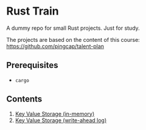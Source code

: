 # Rust Train

A dummy repo for small Rust projects. Just for study.

The projects are based on the content of this course: https://github.com/pingcap/talent-plan

## Prerequisites

- `cargo`

## Contents

1. [Key Value Storage (in-memory)](/1_kvs/readme.md)
2. [Key Value Storage (write-ahead log)](/2_kvs_log/readme.md)
